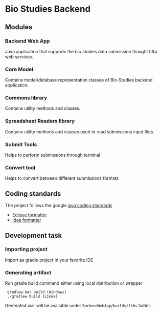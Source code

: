 # Bio Studies Backend

## Modules
### Backend Web App
Java application that supports the bio studies data submission thought http web services.

### Core Model
Contains model/database representation classes of Bio-Studies backend application.

### Commons library
Contains utility methods and classes.

### Spreadsheet Readers library
Contains utility methods and classes used to read submissions input files.

### Submit Tools
Helps to perform submissions through terminal

### Convert tool
Helps to convert between different submissions formats

## Coding standards
The project follows the google [java coding standards](https://google.github.io/styleguide/javaguide.html)

- [Eclipse formatter](https://github.com/google/styleguide/blob/gh-pages/eclipse-java-google-style.xml)
- [Idea formatter](https://github.com/google/styleguide/blob/gh-pages/intellij-java-google-style.xml)


## Development task

### Importing project

Import as gradle project in your favorite IDE


### Generating artifact

Run gradle build command either using local distribution or wrapper
 
 ```
  gradlew.bat build (Windows)
  ./gradlew build (Linux)
 ```

Generated war will be available under `BackendWebApp/builds/libs` folder. 
